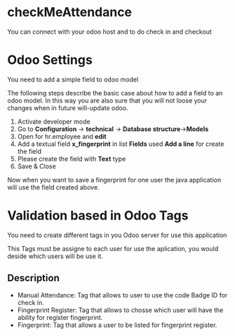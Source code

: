 # checkMeAttendance

You can connect with your odoo host and to do check in and checkout

# Odoo Settings

You need to add a simple field to odoo model
  
The following steps describe the basic case about how to add a field to an odoo model. In this way you are also sure that you will not loose your changes when in future will-update odoo.

1. Activate developer mode
2. Go to **Configuration** -> **technical** -> **Database structure**->**Models**
3. Open for hr.employee and **edit**
4. Add a textual field **x_fingerprint** in list **Fields** used **Add a line** for create the field
5. Please create the field with **Text** type
6. Save & Close

Now when you want to save a fingerprint for one user the java application will use the field created above.

# Validation based in Odoo Tags

You need to create different tags in you Odoo server for use this application

This Tags must be assigne to each user for use the aplication, you would deside which users will be use it.
 

## Description

 - Manual Attendance: Tag that allows to user to use the code Badge ID for check in.
 - Fingerprint Register: Tag that allows to chosse which user will have the ability for register fingerprint.
 - Fingerprint: Tag that allows a user to be listed for fingerprint register.
